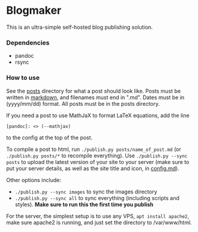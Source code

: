 # Blogmaker

This is an ultra-simple self-hosted blog publishing solution.

### Dependencies

* pandoc
* rsync

### How to use

See the [posts](./posts) directory for what a post should look like. Posts must be written in [markdown](https://daringfireball.net/projects/markdown/syntax), and filenames must end in ".md". Dates must be in (yyyy/mm/dd) format. All posts must be in the posts directory.

If you need a post to use MathJaX to format LaTeX equations, add the line

```
[pandoc]: <> (--mathjax)
```

to the config at the top of the post.

To compile a post to html, run `./publish.py posts/name_of_post.md` (or `./publish.py posts/*` to recompile everything). Use `./publish.py --sync posts` to upload the latest version of your site to your server (make sure to put your server details, as well as the site title and icon, in [config.md](./config.md)).

Other options include:

* `./publish.py --sync images` to sync the images directory
* `./publish.py --sync all` to sync everything (including scripts and styles). **Make sure to run this the first time you publish**

For the server, the simplest setup is to use any VPS, `apt install apache2`, make sure apache2 is running, and just set the directory to /var/www/html.

